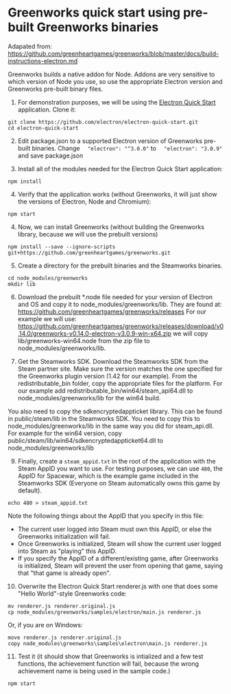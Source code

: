 # Greenworks quick start using pre-built Greenworks binaries
Adapated from: https://github.com/greenheartgames/greenworks/blob/master/docs/build-instructions-electron.md

Greenworks builds a native addon for Node. Addons are very sensitive to which
version of Node you use, so use the appropriate Electron version and Greenworks pre-built binary files.

1) For demonstration purposes, we will be using the
[Electron Quick Start](https://github.com/electron/electron-quick-start)
application. Clone it:

```shell
git clone https://github.com/electron/electron-quick-start.git
cd electron-quick-start
```

2) Edit package.json to a supported Electron version of Greenworks pre-built binaries. Change `  "electron": "^3.0.0"` to `  "electron": "3.0.9"` and save package.json

3) Install all of the modules needed for the Electron Quick Start application:

```shell
npm install
```

4) Verify that the application works (without Greenworks, it will just show the versions of Electron, Node and Chromium):

```shell
npm start
```

4) Now, we can install Greenworks (without building the Greenworks library, because we will use the prebuilt versions)

```shell
npm install --save --ignore-scripts git+https://github.com/greenheartgames/greenworks.git
```

5) Create a directory for the prebuilt binaries and the Steamworks binaries.
```shell
cd node_modules/greenworks
mkdir lib
```

6) Download the prebuilt *.node file needed for your version of Electron and OS and copy it to node_modules/greenworks/lib. They are found at: https://github.com/greenheartgames/greenworks/releases For our example we will use: https://github.com/greenheartgames/greenworks/releases/download/v0.14.0/greenworks-v0.14.0-electron-v3.0.9-win-x64.zip we will copy lib/greenworks-win64.node from the zip file to node_modules/greenworks/lib.


7) Get the Steamworks SDK. Download the Steamworks SDK from the Steam partner site. Make sure the version matches the one specified for the Greenworks plugin version (1.42 for our example). From the redistributable_bin folder, copy the appropriate files for the platform. For our example add redistributable_bin/win64/steam_api64.dll to node_modules/greenworks/lib for the win64 build.

You also need to copy the sdkencryptedappticket library. This can be found in public/steam/lib in the Steamworks SDK. You need to copy this to node_modules/greenworks/lib in the same way you did for steam_api.dll. For example for the win64 version, copy public/steam/lib/win64/sdkencryptedappticket64.dll to node_modules/greenworks/lib

9) Finally, create a `steam_appid.txt` in the root of the application with the
Steam AppID you want to use. For testing purposes, we can use `480`, the AppID
for Spacewar, which is the example game included in the Steamworks SDK (Everyone
on Steam automatically owns this game by default).

```shell
echo 480 > steam_appid.txt
```

Note the following things about the AppID that you specify in this file:
* The current user logged into Steam must own this AppID, or else the Greenworks
initialization will fail.
* Once Greenworks is initialized, Steam will show the current user logged into
Steam as "playing" this AppID.
* If you specify the AppID of a different/existing game, after Greenworks is
initialized, Steam will prevent the user from opening that game, saying that
"that game is already open".

10) Overwrite the Electron Quick Start renderer.js with one that does some
"Hello World"-style Greenworks code:

```shell
mv renderer.js renderer.original.js
cp node_modules/greenworks/samples/electron/main.js renderer.js
```

Or, if you are on Windows:

```
move renderer.js renderer.original.js
copy node_modules\greenworks\samples\electron\main.js renderer.js
```

11) Test it (it should show that Greenworks is intialized and a few test functions, the achievement function will fail, because the wrong achievement name is being used in the sample code.)

```shell
npm start
```
